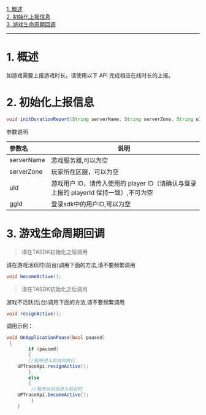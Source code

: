 [1. 概述](#jump1)<br>
[2. 初始化上报信息](#jump2)<br>
[3. 游戏生命周期回调](#jump3)<br>

------------
# 1. 概述

如游戏需要上报游戏时长，请使用以下 API 完成相应在线时长的上报。
&ensp;
# 2. 初始化上报信息

```java
void initDurationReport(String serverName, String serverZone, String uId, String ggId);
```

参数说明

|参数名|说明|
|:----  |-----   |
|serverName |游戏服务器,可以为空  |
|serverZone |玩家所在区服，可以为空 |
|uId |游戏用户 ID，请传入使用的 player ID（请确认与登录上报的 playerId 保持一致）,不可为空  |
|ggId |登录sdk中的用户ID,可以为空 |

# 3. 游戏生命周期回调
>请在TASDK初始化之后调用

请在游戏活跃时(前台)调用下面的方法,请不要频繁调用

```java
void becomeActive();
```

>请在TASDK初始化之后调用

游戏不活跃(后台)调用下面的方法,请不要频繁调用

```java
void resignActive();
```

调用示例：
```csharp
void OnApplicationPause(bool paused)
 {
        if (paused)
        {
        //程序进入后台时执行
	UPTraceApi.resignActive();
        }
        else
        {
         //程序从后台进入前台时
	UPTraceApi.becomeActive();
         }
    }
```